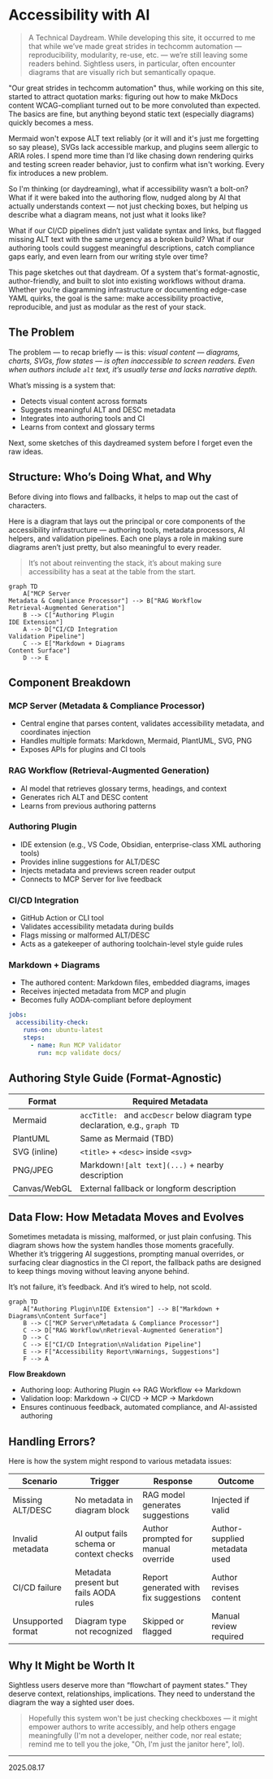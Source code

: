 # Accessibility with AI

>A Technical Daydream. While developing this site, it occurred to me that while we’ve made great strides in techcomm automation — reproducibility, modularity, re-use, etc. — we’re still leaving some readers behind. Sightless users, in particular, often encounter diagrams that are visually rich but semantically opaque.

"Our great strides in techcomm automation" thus, while working on this site, started to attract quotation marks: figuring out how to make MkDocs content WCAG-compliant turned out to be more convoluted than expected. The basics are fine, but anything beyond static text (especially diagrams) quickly becomes a mess.

Mermaid won't expose ALT text reliably (or it will and it's just me forgetting so say please), SVGs lack accessible markup, and plugins seem allergic to ARIA roles. I spend more time than I’d like chasing down rendering quirks and testing screen reader behavior, just to confirm what isn't working. Every fix introduces a new problem.

So I'm thinking (or daydreaming), what if accessibility wasn’t a bolt-on? What if it were baked into the authoring flow, nudged along by AI that actually understands context — not just checking boxes, but helping us describe what a diagram means, not just what it looks like?

What if our CI/CD pipelines didn’t just validate syntax and links, but flagged missing ALT text with the same urgency as a broken build? What if our authoring tools could suggest meaningful descriptions, catch compliance gaps early, and even learn from our writing style over time?

This page sketches out that daydream. Of a system that's format-agnostic, author-friendly, and built to slot into existing workflows without drama. Whether you’re diagramming infrastructure or documenting edge-case YAML quirks, the goal is the same: make accessibility proactive, reproducible, and just as modular as the rest of your stack.

## The Problem

The problem — to recap briefly — is this: *visual content — diagrams, charts, SVGs, flow states — is often inaccessible to screen readers. Even when authors include `alt` text, it’s usually terse and lacks narrative depth.*

What’s missing is a system that:

- Detects visual content across formats
- Suggests meaningful ALT and DESC metadata
- Integrates into authoring tools and CI
- Learns from context and glossary terms

Next, some sketches of this daydreamed system before I forget even the raw ideas.

## Structure: Who’s Doing What, and Why

Before diving into flows and fallbacks, it helps to map out the cast of characters.

Here is a diagram that lays out the principal or core components of the accessibility infrastructure — authoring tools, metadata processors, AI helpers, and validation pipelines. Each one plays a role in making sure diagrams aren’t just pretty, but also meaningful to every reader.

> It’s not about reinventing the stack, it’s about making sure accessibility has a seat at the table from the start.

```mermaid
graph TD
    A["MCP Server
Metadata & Compliance Processor"] --> B["RAG Workflow
Retrieval-Augmented Generation"]
    B --> C["Authoring Plugin
IDE Extension"]
    A --> D["CI/CD Integration
Validation Pipeline"]
    C --> E["Markdown + Diagrams
Content Surface"]
    D --> E
```

## Component Breakdown

### MCP Server (Metadata & Compliance Processor)

- Central engine that parses content, validates accessibility metadata, and coordinates injection
- Handles multiple formats: Markdown, Mermaid, PlantUML, SVG, PNG
- Exposes APIs for plugins and CI tools

### RAG Workflow (Retrieval-Augmented Generation)

- AI model that retrieves glossary terms, headings, and context
- Generates rich ALT and DESC content
- Learns from previous authoring patterns

### Authoring Plugin

- IDE extension (e.g., VS Code, Obsidian, enterprise-class XML authoring tools)
- Provides inline suggestions for ALT/DESC
- Injects metadata and previews screen reader output
- Connects to MCP Server for live feedback

### CI/CD Integration

- GitHub Action or CLI tool
- Validates accessibility metadata during builds
- Flags missing or malformed ALT/DESC
- Acts as a gatekeeper of authoring toolchain-level style guide rules

### Markdown + Diagrams

- The authored content: Markdown files, embedded diagrams, images
- Receives injected metadata from MCP and plugin
- Becomes fully AODA-compliant before deployment

```yaml
jobs:
  accessibility-check:
    runs-on: ubuntu-latest
    steps:
      - name: Run MCP Validator
        run: mcp validate docs/
```

## Authoring Style Guide (Format-Agnostic)


| Format       | Required Metadata                                                            |
| -------------- | ------------------------------------------------------------------------------ |
| Mermaid      | `accTitle: ` and `accDescr` below diagram type declaration, e.g., `graph TD` |
| PlantUML     | Same as Mermaid (TBD)                                                        |
| SVG (inline) | `<title>` + `<desc>` inside `<svg>`                                          |
| PNG/JPEG     | Markdown`![alt text](...)` + nearby description                              |
| Canvas/WebGL | External fallback or longform description                                    |

## Data Flow: How Metadata Moves and Evolves

Sometimes metadata is missing, malformed, or just plain confusing. This diagram shows how the system handles those moments gracefully. Whether it’s triggering AI suggestions, prompting manual overrides, or surfacing clear diagnostics in the CI report, the fallback paths are designed to keep things moving without leaving anyone behind.

It’s not failure, it’s feedback. And it’s wired to help, not scold.

```mermaid
graph TD
    A["Authoring Plugin\nIDE Extension"] --> B["Markdown + Diagrams\nContent Surface"]
    B --> C["MCP Server\nMetadata & Compliance Processor"]
    C --> D["RAG Workflow\nRetrieval-Augmented Generation"]
    D --> C
    C --> E["CI/CD Integration\nValidation Pipeline"]
    E --> F["Accessibility Report\nWarnings, Suggestions"]
    F --> A
```

**Flow Breakdown**

- Authoring loop: Authoring Plugin ↔ RAG Workflow ↔ Markdown
- Validation loop: Markdown → CI/CD → MCP → Markdown
- Ensures continuous feedback, automated compliance, and AI-assisted authoring

## Handling Errors?

Here is how the system might respond to various metadata issues:


| Scenario           | Trigger                                  | Response                              | Outcome                       |
| -------------------- | ------------------------------------------ | --------------------------------------- | ------------------------------- |
| Missing ALT/DESC   | No metadata in diagram block             | RAG model generates suggestions       | Injected if valid             |
| Invalid metadata   | AI output fails schema or context checks | Author prompted for manual override   | Author-supplied metadata used |
| CI/CD failure      | Metadata present but fails AODA rules    | Report generated with fix suggestions | Author revises content        |
| Unsupported format | Diagram type not recognized              | Skipped or flagged                    | Manual review required        |

## Why It Might be Worth It

Sightless users deserve more than “flowchart of payment states.” They deserve context, relationships, implications. They need to understand the diagram the way a sighted user does.

> Hopefully this system won't be just checking checkboxes — it might empower authors to write accessibly, and help others engage meaningfully (I'm not a developer, neither code, nor real estate; remind me to tell you the joke, "Oh, I'm just the janitor here", lol).

---

2025.08.17
